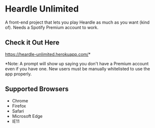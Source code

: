 # Heardle Unlimited

A front-end project that lets you play Heardle as much as you want (kind of). Needs a Spotify Premium account to work.

## Check it Out Here

https://heardle-unlimited.herokuapp.com/*

\*Note: A prompt will show up saying you don't have a Premium account even if you have one. New users must be manually whitelisted to use the app properly.

## Supported Browsers
- Chrome
- Firefox
- Safari
- Microsoft Edge
- IE11
